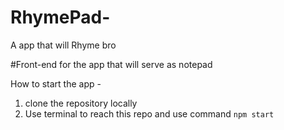# RhymePad-
A app that will Rhyme bro 

#Front-end for the app that will serve as notepad

How to start the app - 
1) clone the repository locally
2) Use terminal to reach this repo and use command `npm start` 
